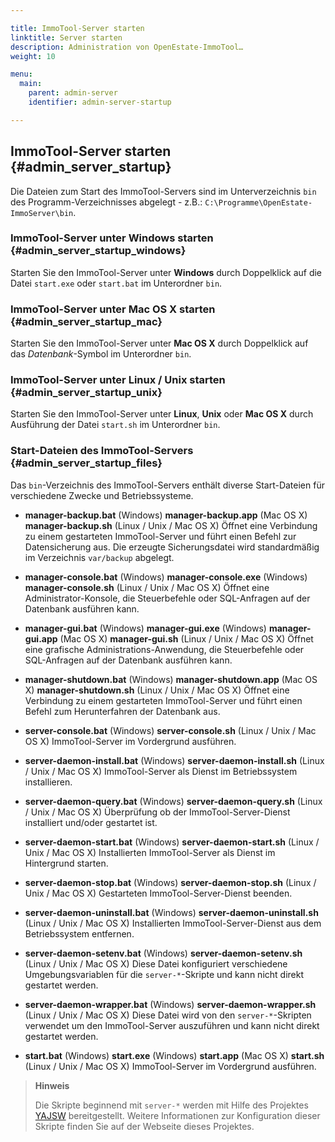 ```yaml
---

title: ImmoTool-Server starten
linktitle: Server starten
description: Administration von OpenEstate-ImmoTool…
weight: 10

menu:
  main:
    parent: admin-server
    identifier: admin-server-startup

---
```


## ImmoTool-Server starten {#admin_server_startup}

Die Dateien zum Start des ImmoTool-Servers sind im Unterverzeichnis `bin` des Programm-Verzeichnisses abgelegt - z.B.: `C:\Programme\OpenEstate-ImmoServer\bin`.


### ImmoTool-Server unter Windows starten {#admin_server_startup_windows}

Starten Sie den ImmoTool-Server unter **Windows** durch Doppelklick auf die Datei `start.exe` oder `start.bat` im Unterordner `bin`.


### ImmoTool-Server unter Mac OS X starten {#admin_server_startup_mac}

Starten Sie den ImmoTool-Server unter **Mac OS X** durch Doppelklick auf das *Datenbank*-Symbol im Unterordner `bin`.


### ImmoTool-Server unter Linux / Unix starten {#admin_server_startup_unix}

Starten Sie den ImmoTool-Server unter **Linux**, **Unix** oder **Mac OS X** durch Ausführung der Datei `start.sh` im Unterordner `bin`.


### Start-Dateien des ImmoTool-Servers {#admin_server_startup_files}

Das `bin`-Verzeichnis des ImmoTool-Servers enthält diverse Start-Dateien für verschiedene Zwecke und Betriebssysteme.

-   **manager-backup.bat** (Windows)
    **manager-backup.app** (Mac OS X)
    **manager-backup.sh** (Linux / Unix / Mac OS X)
    Öffnet eine Verbindung zu einem gestarteten ImmoTool-Server und führt einen Befehl zur Datensicherung aus. Die erzeugte Sicherungsdatei wird standardmäßig im Verzeichnis `var/backup` abgelegt.

-   **manager-console.bat** (Windows)
    **manager-console.exe** (Windows)
    **manager-console.sh** (Linux / Unix / Mac OS X)
    Öffnet eine Administrator-Konsole, die Steuerbefehle oder SQL-Anfragen auf der Datenbank ausführen kann.

-   **manager-gui.bat** (Windows)
    **manager-gui.exe** (Windows)
    **manager-gui.app** (Mac OS X)
    **manager-gui.sh** (Linux / Unix / Mac OS X)
    Öffnet eine grafische Administrations-Anwendung, die Steuerbefehle oder SQL-Anfragen auf der Datenbank ausführen kann.

-   **manager-shutdown.bat** (Windows)
    **manager-shutdown.app** (Mac OS X)
    **manager-shutdown.sh** (Linux / Unix / Mac OS X)
    Öffnet eine Verbindung zu einem gestarteten ImmoTool-Server und führt einen Befehl zum Herunterfahren der Datenbank aus.

-   **server-console.bat** (Windows)
    **server-console.sh** (Linux / Unix / Mac OS X)
    ImmoTool-Server im Vordergrund ausführen.

-   **server-daemon-install.bat** (Windows)
    **server-daemon-install.sh** (Linux / Unix / Mac OS X)
    ImmoTool-Server als Dienst im Betriebssystem installieren.

-   **server-daemon-query.bat** (Windows)
    **server-daemon-query.sh** (Linux / Unix / Mac OS X)
    Überprüfung ob der ImmoTool-Server-Dienst installiert und/oder gestartet ist.

-   **server-daemon-start.bat** (Windows)
    **server-daemon-start.sh** (Linux / Unix / Mac OS X)
    Installierten ImmoTool-Server als Dienst im Hintergrund starten.

-   **server-daemon-stop.bat** (Windows)
    **server-daemon-stop.sh** (Linux / Unix / Mac OS X)
    Gestarteten ImmoTool-Server-Dienst beenden.

-   **server-daemon-uninstall.bat** (Windows)
    **server-daemon-uninstall.sh** (Linux / Unix / Mac OS X)
    Installierten ImmoTool-Server-Dienst aus dem Betriebssystem entfernen.

-   **server-daemon-setenv.bat** (Windows)
    **server-daemon-setenv.sh** (Linux / Unix / Mac OS X)
    Diese Datei konfiguriert verschiedene Umgebungsvariablen für die `server-*`-Skripte und kann nicht direkt gestartet werden.

-   **server-daemon-wrapper.bat** (Windows)
    **server-daemon-wrapper.sh** (Linux / Unix / Mac OS X)
    Diese Datei wird von den `server-*`-Skripten verwendet um den ImmoTool-Server auszuführen und kann nicht direkt gestartet werden.

-   **start.bat** (Windows)
    **start.exe** (Windows)
    **start.app** (Mac OS X)
    **start.sh** (Linux / Unix / Mac OS X)
    ImmoTool-Server im Vordergrund ausführen.


> **Hinweis**
>
> Die Skripte beginnend mit `server-*` werden mit Hilfe des Projektes [YAJSW](http://yajsw.sourceforge.net/) bereitgestellt. Weitere Informationen zur Konfiguration dieser Skripte finden Sie auf der Webseite dieses Projektes.

